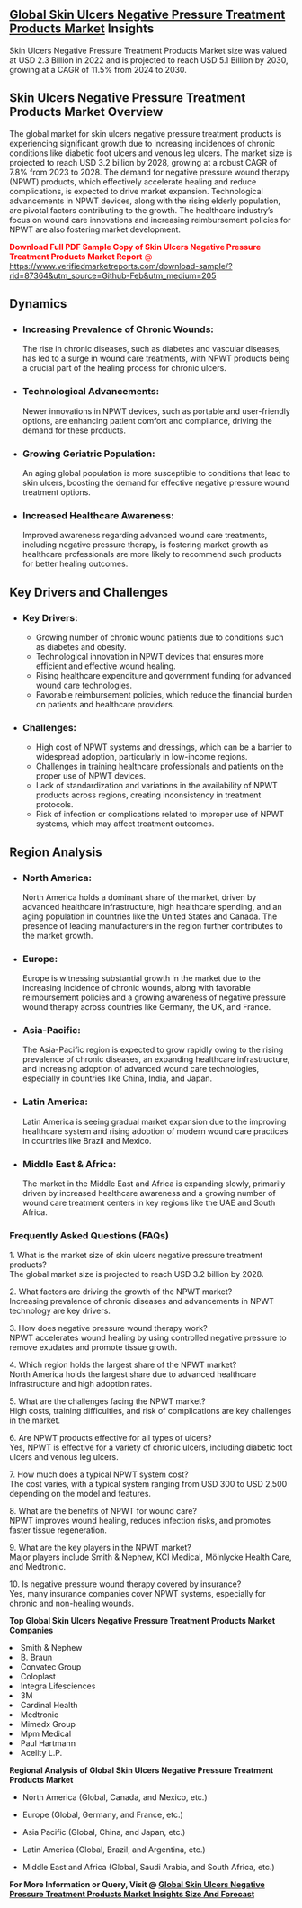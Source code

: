 <h2><a href="https://www.verifiedmarketreports.com/download-sample/?rid=87364&amp;utm_source=Github&amp;utm_medium=205" target="_blank">Global Skin Ulcers Negative Pressure Treatment Products Market</a> Insights</h2><p>Skin Ulcers Negative Pressure Treatment Products Market size was valued at USD 2.3 Billion in 2022 and is projected to reach USD 5.1 Billion by 2030, growing at a CAGR of 11.5% from 2024 to 2030.</p><p> <h2>Skin Ulcers Negative Pressure Treatment Products Market Overview</h2> <p>The global market for skin ulcers negative pressure treatment products is experiencing significant growth due to increasing incidences of chronic conditions like diabetic foot ulcers and venous leg ulcers. The market size is projected to reach USD 3.2 billion by 2028, growing at a robust CAGR of 7.8% from 2023 to 2028. The demand for negative pressure wound therapy (NPWT) products, which effectively accelerate healing and reduce complications, is expected to drive market expansion. Technological advancements in NPWT devices, along with the rising elderly population, are pivotal factors contributing to the growth. The healthcare industry’s focus on wound care innovations and increasing reimbursement policies for NPWT are also fostering market development. <p><span class=""><span style="color: #ff0000;"><strong>Download Full PDF Sample Copy of Skin Ulcers Negative Pressure Treatment Products Market Report</strong> @ </span><a href="https://www.verifiedmarketreports.com/download-sample/?rid=87364&amp;utm_source=Github-Feb&amp;utm_medium=205" target="_blank">https://www.verifiedmarketreports.com/download-sample/?rid=87364&amp;utm_source=Github-Feb&amp;utm_medium=205</a></span></p> <h2>Dynamics</h2> <ul> <li><h3>Increasing Prevalence of Chronic Wounds:</h3> The rise in chronic diseases, such as diabetes and vascular diseases, has led to a surge in wound care treatments, with NPWT products being a crucial part of the healing process for chronic ulcers.</li> <li><h3>Technological Advancements:</h3> Newer innovations in NPWT devices, such as portable and user-friendly options, are enhancing patient comfort and compliance, driving the demand for these products.</li> <li><h3>Growing Geriatric Population:</h3> An aging global population is more susceptible to conditions that lead to skin ulcers, boosting the demand for effective negative pressure wound treatment options.</li> <li><h3>Increased Healthcare Awareness:</h3> Improved awareness regarding advanced wound care treatments, including negative pressure therapy, is fostering market growth as healthcare professionals are more likely to recommend such products for better healing outcomes.</li> </ul> <h2>Key Drivers and Challenges</h2> <ul> <li><h3>Key Drivers:</h3> <ul> <li>Growing number of chronic wound patients due to conditions such as diabetes and obesity.</li> <li>Technological innovation in NPWT devices that ensures more efficient and effective wound healing.</li> <li>Rising healthcare expenditure and government funding for advanced wound care technologies.</li> <li>Favorable reimbursement policies, which reduce the financial burden on patients and healthcare providers.</li> </ul> </li> <li><h3>Challenges:</h3> <ul> <li>High cost of NPWT systems and dressings, which can be a barrier to widespread adoption, particularly in low-income regions.</li> <li>Challenges in training healthcare professionals and patients on the proper use of NPWT devices.</li> <li>Lack of standardization and variations in the availability of NPWT products across regions, creating inconsistency in treatment protocols.</li> <li>Risk of infection or complications related to improper use of NPWT systems, which may affect treatment outcomes.</li> </ul> </li> </ul> <h2>Region Analysis</h2> <ul> <li><h3>North America:</h3> North America holds a dominant share of the market, driven by advanced healthcare infrastructure, high healthcare spending, and an aging population in countries like the United States and Canada. The presence of leading manufacturers in the region further contributes to the market growth.</li> <li><h3>Europe:</h3> Europe is witnessing substantial growth in the market due to the increasing incidence of chronic wounds, along with favorable reimbursement policies and a growing awareness of negative pressure wound therapy across countries like Germany, the UK, and France.</li> <li><h3>Asia-Pacific:</h3> The Asia-Pacific region is expected to grow rapidly owing to the rising prevalence of chronic diseases, an expanding healthcare infrastructure, and increasing adoption of advanced wound care technologies, especially in countries like China, India, and Japan.</li> <li><h3>Latin America:</h3> Latin America is seeing gradual market expansion due to the improving healthcare system and rising adoption of modern wound care practices in countries like Brazil and Mexico.</li> <li><h3>Middle East & Africa:</h3> The market in the Middle East and Africa is expanding slowly, primarily driven by increased healthcare awareness and a growing number of wound care treatment centers in key regions like the UAE and South Africa.</li> </ul> <h3>Frequently Asked Questions (FAQs)</h3> <p>1. What is the market size of skin ulcers negative pressure treatment products? <br> The global market size is projected to reach USD 3.2 billion by 2028.</p> <p>2. What factors are driving the growth of the NPWT market? <br> Increasing prevalence of chronic diseases and advancements in NPWT technology are key drivers.</p> <p>3. How does negative pressure wound therapy work? <br> NPWT accelerates wound healing by using controlled negative pressure to remove exudates and promote tissue growth.</p> <p>4. Which region holds the largest share of the NPWT market? <br> North America holds the largest share due to advanced healthcare infrastructure and high adoption rates.</p> <p>5. What are the challenges facing the NPWT market? <br> High costs, training difficulties, and risk of complications are key challenges in the market.</p> <p>6. Are NPWT products effective for all types of ulcers? <br> Yes, NPWT is effective for a variety of chronic ulcers, including diabetic foot ulcers and venous leg ulcers.</p> <p>7. How much does a typical NPWT system cost? <br> The cost varies, with a typical system ranging from USD 300 to USD 2,500 depending on the model and features.</p> <p>8. What are the benefits of NPWT for wound care? <br> NPWT improves wound healing, reduces infection risks, and promotes faster tissue regeneration.</p> <p>9. What are the key players in the NPWT market? <br> Major players include Smith & Nephew, KCI Medical, Mölnlycke Health Care, and Medtronic.</p> <p>10. Is negative pressure wound therapy covered by insurance? <br> Yes, many insurance companies cover NPWT systems, especially for chronic and non-healing wounds.</p> </p><p><strong>Top Global Skin Ulcers Negative Pressure Treatment Products Market Companies</strong></p><div data-test-id=""><p><li>Smith & Nephew</li><li> B. Braun</li><li> Convatec Group</li><li> Coloplast</li><li> Integra Lifesciences</li><li> 3M</li><li> Cardinal Health</li><li> Medtronic</li><li> Mimedx Group</li><li> Mpm Medical</li><li> Paul Hartmann</li><li> Acelity L.P.</li></p><div><strong>Regional Analysis of&nbsp;Global Skin Ulcers Negative Pressure Treatment Products Market</strong></div><ul><li dir="ltr"><p dir="ltr">North America&nbsp;(Global, Canada, and Mexico, etc.)</p></li><li dir="ltr"><p dir="ltr">Europe (Global, Germany, and France, etc.)</p></li><li dir="ltr"><p dir="ltr">Asia Pacific&nbsp;(Global, China, and Japan, etc.)</p></li><li dir="ltr"><p dir="ltr">Latin America&nbsp;(Global, Brazil, and Argentina, etc.)</p></li><li dir="ltr">Middle East and Africa&nbsp;(Global, Saudi Arabia, and South Africa, etc.)</li></ul><p><strong>For More Information or Query, Visit @&nbsp;</strong><strong><a href="https://www.verifiedmarketreports.com/product/global-skin-ulcers-negative-pressure-treatment-products-market-growth-2019-2024/?utm_source=Github&amp;utm_medium=205" target="_blank">Global Skin Ulcers Negative Pressure Treatment Products Market Insights Size And Forecast</a></strong></p></div>
